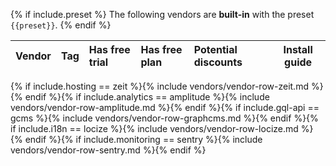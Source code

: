 {% if include.preset %}
The following vendors are **built-in** with the preset `{{preset}}`.
{% endif %}

| Vendor | Tag | Has free trial | Has free plan | Potential discounts | Install guide |
|:-------|:----|:---------------|:--------------|:--------------------|---------------|
{% if include.hosting == zeit %}{% include vendors/vendor-row-zeit.md %}{% endif %}{% if include.analytics == amplitude %}{% include vendors/vendor-row-amplitude.md %}{% endif %}{% if include.gql-api == gcms %}{% include vendors/vendor-row-graphcms.md %}{% endif %}{% if include.i18n == locize %}{% include vendors/vendor-row-locize.md %}{% endif %}{% if include.monitoring == sentry %}{% include vendors/vendor-row-sentry.md %}{% endif %}
